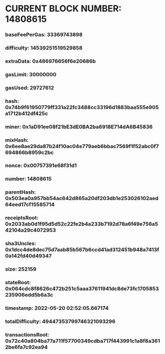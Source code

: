 # CURRENT BLOCK NUMBER: 14808615

### baseFeePerGas: 33369743898
### difficulty: 14539251519529858
### extraData: 0x486976656f6e20686b
### gasLimit: 30000000
### gasUsed: 29727612
### hash: 0x74b9f61950779ff331a22fc3488cc33196d1883baa555e905a1712b412df425c
### miner: 0x1aD91ee08f21bE3dE0BA2ba6918E714dA6B45836
### mixHash: 0x6ee8ae29da87b24f10ac04e779aeb6bbac7569f1f52abc0f7694866b8959c2bc
### nonce: 0x00757391e68f31d1
### number: 14808615
### parentHash: 0x503ea0a957bb54ac642d865a20df203db1e253026102aed64eed17cf15585714
### receiptsRoot: 0x2033ab0d1f95d5d52c22fe2b4a233b7192d78a6f49e756a542104a29c4072953
### sha3Uncles: 0x1dcc4de8dec75d7aab85b567b6ccd41ad312451b948a7413f0a142fd40d49347
### size: 252159
### stateRoot: 0x064cdc8f8626c472b251c5aaa37611941dc8de73fc1705853235906edd5b6a3c
### timestamp: 2022-05-20 02:52:05.667174
### totalDifficulty: 49447353799746321093296
### transactionsRoot: 0x72c40a804ba77a711f57700349cdba717f443991c1a8f8a3612be6fa7c92ea94
